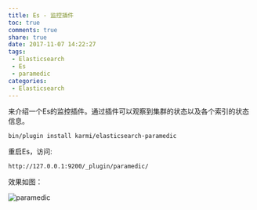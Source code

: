 ```yaml
---
title: Es - 监控插件
toc: true
comments: true
share: true
date: 2017-11-07 14:22:27
tags:
 - Elasticsearch
 - Es
 - paramedic
categories:
 - Elasticsearch
---
```


来介绍一个Es的监控插件。通过插件可以观察到集群的状态以及各个索引的状态信息。<!-- more -->

```
bin/plugin install karmi/elasticsearch-paramedic
```

重启Es，访问:

```
http://127.0.0.1:9200/_plugin/paramedic/
```

效果如图：

![paramedic](http://static.golangtab.com/images/2017-10/WX20171107-1426312x.png)



